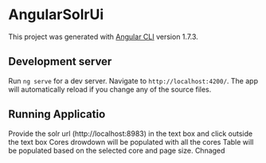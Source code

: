 # AngularSolrUi

This project was generated with [Angular CLI](https://github.com/angular/angular-cli) version 1.7.3.

## Development server

Run `ng serve` for a dev server. Navigate to `http://localhost:4200/`. The app will automatically reload if you change any of the source files.

## Running Applicatio

Provide the solr url (http://localhost:8983) in the text box and click outside the text box
Cores drowdown will be populated with all the cores
Table will be populated based on the selected core and page size.
Chnaged
